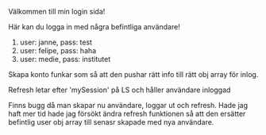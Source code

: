 Välkommen till min login sida!

Här kan du logga in med några befintliga användare!

1. user: janne, pass: test
2. user: felipe, pass: haha
3. user: medie, pass: institutet


Skapa konto funkar som så att den pushar rätt info till rätt obj array för inlog.

Refresh letar efter 'mySession' på LS
och håller användare inloggad

Finns bugg då man skapar nu användare, loggar ut och refresh.
Hade jag haft mer tid hade jag försökt ändra refresh funktionen så att den ersätter befintlig user obj array till senasr skapade med nya användare.